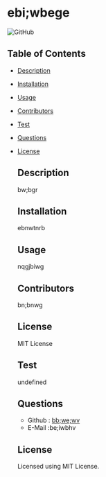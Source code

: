 # ebi;wbege
  ![GitHub](https://img.shields.io/github/license/LandoBM/professional-ReadMe?color=success&logo=%24%7Blicense%7D)

  ## Table of Contents
  * [Description](#description)
  * [Installation](#installation)
  * [Usage](#usage)
  * [Contributors](#contributors)
  * [Test](#test)
  * [Questions](#questions)


  
* [License](#license)

    
  ## Description
  bw;bgr
  ## Installation
  ebnwtnrb
  ## Usage
  nqgjbiwg
  ## Contributors
  bn;bnwg
  ## License
  MIT License
  ## Test
  undefined

  ## Questions
  * Github : [bb;we;wv](https://github.com/bb;we;wv/)
  * E-Mail :be;iwbhv

  ## License
    Licensed using MIT License.

  